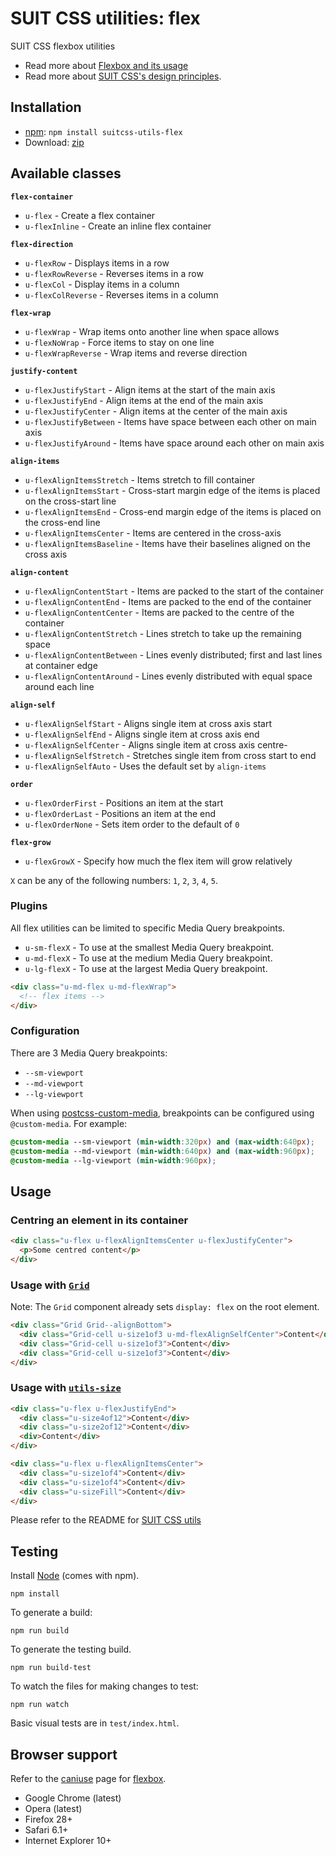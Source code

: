 # SUIT CSS utilities: flex

SUIT CSS flexbox utilities

* Read more about [Flexbox and its usage](http://www.w3.org/TR/css-flexbox/)
* Read more about [SUIT CSS's design principles](https://github.com/suitcss/suit/).

## Installation

* [npm](http://npmjs.org/): `npm install suitcss-utils-flex`
* Download: [zip](https://github.com/simonsmith/utils-flex/releases/latest)

## Available classes

**`flex-container`**

* `u-flex` - Create a flex container
* `u-flexInline` - Create an inline flex container

**`flex-direction`**

* `u-flexRow` - Displays items in a row
* `u-flexRowReverse` - Reverses items in a row
* `u-flexCol` - Display items in a column
* `u-flexColReverse` - Reverses items in a column

**`flex-wrap`**

* `u-flexWrap` - Wrap items onto another line when space allows
* `u-flexNoWrap` - Force items to stay on one line
* `u-flexWrapReverse` - Wrap items and reverse direction

**`justify-content`**

* `u-flexJustifyStart` - Align items at the start of the main axis
* `u-flexJustifyEnd` - Align items at the end of the main axis
* `u-flexJustifyCenter` - Align items at the center of the main axis
* `u-flexJustifyBetween` - Items have space between each other on main axis
* `u-flexJustifyAround` - Items have space around each other on main axis

**`align-items`**

* `u-flexAlignItemsStretch` - Items stretch to fill container
* `u-flexAlignItemsStart` - Cross-start margin edge of the items is placed on the cross-start line
* `u-flexAlignItemsEnd` - Cross-end margin edge of the items is placed on the cross-end line
* `u-flexAlignItemsCenter` - Items are centered in the cross-axis
* `u-flexAlignItemsBaseline` - Items have their baselines aligned on the cross axis

**`align-content`**

* `u-flexAlignContentStart` - Items are packed to the start of the container
* `u-flexAlignContentEnd` - Items are packed to the end of the container
* `u-flexAlignContentCenter` - Items are packed to the centre of the container
* `u-flexAlignContentStretch` - Lines stretch to take up the remaining space
* `u-flexAlignContentBetween` - Lines evenly distributed; first and last lines at container edge
* `u-flexAlignContentAround` - Lines evenly distributed with equal space around each line

**`align-self`**

* `u-flexAlignSelfStart` - Aligns single item at cross axis start
* `u-flexAlignSelfEnd` - Aligns single item at cross axis end
* `u-flexAlignSelfCenter` - Aligns single item at cross axis centre-
* `u-flexAlignSelfStretch` - Stretches single item from cross start to end
* `u-flexAlignSelfAuto` - Uses the default set by `align-items`

**`order`**

* `u-flexOrderFirst` - Positions an item at the start
* `u-flexOrderLast` - Positions an item at the end
* `u-flexOrderNone` - Sets item order to the default of `0`

**`flex-grow`**

* `u-flexGrowX` - Specify how much the flex item will grow relatively

`X` can be any of the following numbers: `1`, `2`, `3`, `4`, `5`.

### Plugins

All flex utilities can be limited to specific Media Query breakpoints.

* `u-sm-flexX` - To use at the smallest Media Query breakpoint.
* `u-md-flexX` - To use at the medium Media Query breakpoint.
* `u-lg-flexX` - To use at the largest Media Query breakpoint.

``` html
<div class="u-md-flex u-md-flexWrap">
  <!-- flex items -->
</div>
```

### Configuration

There are 3 Media Query breakpoints:

* `--sm-viewport`
* `--md-viewport`
* `--lg-viewport`

When using [postcss-custom-media](https://github.com/postcss/postcss-custom-media),
breakpoints can be configured using `@custom-media`. For example:

```css
@custom-media --sm-viewport (min-width:320px) and (max-width:640px);
@custom-media --md-viewport (min-width:640px) and (max-width:960px);
@custom-media --lg-viewport (min-width:960px);
```

## Usage

### Centring an element in its container

``` html
<div class="u-flex u-flexAlignItemsCenter u-flexJustifyCenter">
  <p>Some centred content</p>
</div>
```

### Usage with [`Grid`](https://github.com/suitcss/components-grid)

Note: The `Grid` component already sets `display: flex` on the root element.

``` html
<div class="Grid Grid--alignBottom">
  <div class="Grid-cell u-size1of3 u-md-flexAlignSelfCenter">Content</div>
  <div class="Grid-cell u-size1of3">Content</div>
  <div class="Grid-cell u-size1of3">Content</div>
</div>
```

### Usage with [`utils-size`](https://github.com/suitcss/utils-size)

``` html
<div class="u-flex u-flexJustifyEnd">
  <div class="u-size4of12">Content</div>
  <div class="u-size2of12">Content</div>
  <div>Content</div>
</div>
```

``` html
<div class="u-flex u-flexAlignItemsCenter">
  <div class="u-size1of4">Content</div>
  <div class="u-size1of4">Content</div>
  <div class="u-sizeFill">Content</div>
</div>
```

Please refer to the README for [SUIT CSS utils](https://github.com/suitcss/utils/)

## Testing

Install [Node](http://nodejs.org) (comes with npm).

```
npm install
```

To generate a build:

```
npm run build
```

To generate the testing build.

```
npm run build-test
```

To watch the files for making changes to test:

```
npm run watch
```

Basic visual tests are in `test/index.html`.

## Browser support

Refer to the [caniuse](http://caniuse.com/) page for [flexbox](http://caniuse.com/#feat=flexbox).

* Google Chrome (latest)
* Opera (latest)
* Firefox 28+
* Safari 6.1+
* Internet Explorer 10+
